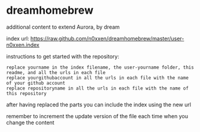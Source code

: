 # dreamhomebrew
additional content to extend Aurora, by dream

index url: https://raw.github.com/n0xxen/dreamhomebrew/master/user-n0xxen.index

instructions to get started with the repository:

    replace yourname in the index filename, the user-yourname folder, this readme, and all the urls in each file
    replace yourgithubaccount in all the urls in each file with the name of your github account
    replace repositoryname in all the urls in each file with the name of this repository

after having replaced the parts you can include the index using the new url

remember to increment the update version of the file each time when you change the content

